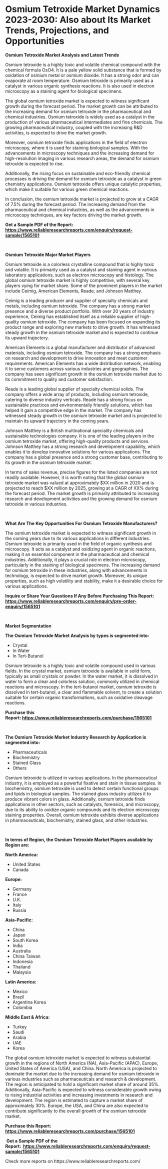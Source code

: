 <p><h1>Osmium Tetroxide Market Dynamics 2023-2030: Also about Its Market Trends, Projections, and Opportunities</h1></p><p><strong>Osmium Tetroxide Market Analysis and Latest Trends</strong></p>
<p><p>Osmium tetroxide is a highly toxic and volatile chemical compound with the chemical formula OsO4. It is a pale yellow solid substance that is formed by oxidation of osmium metal or osmium dioxide. It has a strong odor and can evaporate at room temperature. Osmium tetroxide is primarily used as a catalyst in various organic synthesis reactions. It is also used in electron microscopy as a staining agent for biological specimens.</p><p>The global osmium tetroxide market is expected to witness significant growth during the forecast period. The market growth can be attributed to the increasing demand for osmium tetroxide in the pharmaceutical and chemical industries. Osmium tetroxide is widely used as a catalyst in the production of various pharmaceutical intermediates and fine chemicals. The growing pharmaceutical industry, coupled with the increasing R&D activities, is expected to drive the market growth.</p><p>Moreover, osmium tetroxide finds applications in the field of electron microscopy, where it is used for staining biological samples. With the advancements in microscopy techniques and the increasing demand for high-resolution imaging in various research areas, the demand for osmium tetroxide is expected to rise.</p><p>Additionally, the rising focus on sustainable and eco-friendly chemical processes is driving the demand for osmium tetroxide as a catalyst in green chemistry applications. Osmium tetroxide offers unique catalytic properties, which make it suitable for various green chemical reactions.</p><p>In conclusion, the osmium tetroxide market is projected to grow at a CAGR of 7.5% during the forecast period. The increasing demand from the pharmaceutical and chemical industries, as well as the advancements in microscopy techniques, are key factors driving the market growth.</p></p>
<p><strong>Get a Sample PDF of the Report:&nbsp; <a href="https://www.reliableresearchreports.com/enquiry/request-sample/1565101">https://www.reliableresearchreports.com/enquiry/request-sample/1565101</a></strong></p>
<p>&nbsp;</p>
<p><strong>Osmium Tetroxide Major Market Players</strong></p>
<p><p>Osmium tetroxide is a colorless crystalline compound that is highly toxic and volatile. It is primarily used as a catalyst and staining agent in various laboratory applications, such as electron microscopy and histology. The global osmium tetroxide market is highly competitive, with several key players vying for market share. Some of the prominent players in the market include Ceimig, American Elements, Reade, and Johnson Matthey.</p><p>Ceimig is a leading producer and supplier of specialty chemicals and metals, including osmium tetroxide. The company has a strong market presence and a diverse product portfolio. With over 20 years of industry experience, Ceimig has established itself as a reliable supplier of high-quality osmium tetroxide. The company has been focused on expanding its product range and exploring new markets to drive growth. It has witnessed steady growth in the osmium tetroxide market and is expected to continue its upward trajectory.</p><p>American Elements is a global manufacturer and distributor of advanced materials, including osmium tetroxide. The company has a strong emphasis on research and development to drive innovation and meet customer requirements. American Elements has a wide distribution network, enabling it to serve customers across various industries and geographies. The company has seen significant growth in the osmium tetroxide market due to its commitment to quality and customer satisfaction.</p><p>Reade is a leading global supplier of specialty chemical solids. The company offers a wide array of products, including osmium tetroxide, catering to diverse industry verticals. Reade has a strong focus on sustainable practices and environmentally friendly solutions, which has helped it gain a competitive edge in the market. The company has witnessed steady growth in the osmium tetroxide market and is projected to maintain its upward trajectory in the coming years.</p><p>Johnson Matthey is a British multinational speciality chemicals and sustainable technologies company. It is one of the leading players in the osmium tetroxide market, offering high-quality products and services. Johnson Matthey has a strong research and development capability, which enables it to develop innovative solutions for various applications. The company has a global presence and a strong customer base, contributing to its growth in the osmium tetroxide market.</p><p>In terms of sales revenue, precise figures for the listed companies are not readily available. However, it is worth noting that the global osmium tetroxide market was valued at approximately $XX million in 2020 and is projected to reach $XX million by 2025, growing at a CAGR of XX% during the forecast period. The market growth is primarily attributed to increasing research and development activities and the growing demand for osmium tetroxide in various industries.</p></p>
<p>&nbsp;</p>
<p><strong>What Are The Key Opportunities For Osmium Tetroxide Manufacturers?</strong></p>
<p><p>The osmium tetroxide market is expected to witness significant growth in the coming years due to its various applications in different industries. Osmium tetroxide is primarily used in the field of organic synthesis and microscopy. It acts as a catalyst and oxidizing agent in organic reactions, making it an essential component in the pharmaceutical and chemical industries. Additionally, it plays a crucial role in electron microscopy, particularly in the staining of biological specimens. The increasing demand for osmium tetroxide in these industries, along with advancements in technology, is expected to drive market growth. Moreover, its unique properties, such as high volatility and stability, make it a desirable choice for various applications.</p></p>
<p><strong>Inquire or Share Your Questions If Any Before Purchasing This Report: <a href="https://www.reliableresearchreports.com/enquiry/pre-order-enquiry/1565101">https://www.reliableresearchreports.com/enquiry/pre-order-enquiry/1565101</a></strong></p>
<p>&nbsp;</p>
<p><strong>Market Segmentation</strong></p>
<p><strong>The Osmium Tetroxide Market Analysis by types is segmented into:</strong></p>
<p><ul><li>Crystal</li><li>In Water</li><li>In Tert-Butanol</li></ul></p>
<p><p>Osmium tetroxide is a highly toxic and volatile compound used in various fields. In the crystal market, osmium tetroxide is available in solid form, typically as small crystals or powder. In the water market, it is dissolved in water to form a clear and colorless solution, commonly utilized in chemical reactions and microscopy. In the tert-butanol market, osmium tetroxide is dissolved in tert-butanol, a clear and flammable solvent, to create a solution suitable for certain organic transformations, such as oxidative cleavage reactions.</p></p>
<p><strong>Purchase this Report:&nbsp;<a href="https://www.reliableresearchreports.com/purchase/1565101">https://www.reliableresearchreports.com/purchase/1565101</a></strong></p>
<p>&nbsp;</p>
<p><strong>The Osmium Tetroxide Market Industry Research by Application is segmented into:</strong></p>
<p><ul><li>Pharmaceuticals</li><li>Biochemistry</li><li>Stained Glass</li><li>Others</li></ul></p>
<p><p>Osmium tetroxide is utilized in various applications. In the pharmaceutical industry, it is employed as a powerful fixative and stain in tissue samples. In biochemistry, osmium tetroxide is used to detect certain functional groups and lipids in biological samples. The stained glass industry utilizes it to produce vibrant colors in glass. Additionally, osmium tetroxide finds applications in other sectors, such as catalysts, forensics, and microscopy, due to its ability to oxidize organic compounds and its electron microscopy staining properties. Overall, osmium tetroxide exhibits diverse applications in pharmaceuticals, biochemistry, stained glass, and other industries.</p></p>
<p>&nbsp;</p>
<p><strong>In terms of Region, the Osmium Tetroxide Market Players available by Region are:</strong></p>
<p>
    <p> <strong> North America: </strong>
        <ul>
            <li>United States</li>
            <li>Canada</li>
        </ul>
        </p> 
    <p> <strong> Europe: </strong>
        <ul>
            <li>Germany</li>
            <li>France</li>
            <li>U.K.</li>
            <li>Italy</li>
            <li>Russia</li>
        </ul>
        </p> 
    <p> <strong> Asia-Pacific: </strong>
        <ul>
            <li>China</li>
            <li>Japan</li>
            <li>South Korea</li>
            <li>India</li>
            <li>Australia</li>
            <li>China Taiwan</li>
            <li>Indonesia</li>
            <li>Thailand</li>
            <li>Malaysia</li>
        </ul>
        </p> 
    <p> <strong> Latin America: </strong>
        <ul>
            <li>Mexico</li>
            <li>Brazil</li>
            <li>Argentina Korea</li>
            <li>Colombia</li>
        </ul>
        </p> 
    <p> <strong> Middle East & Africa: </strong>
        <ul>
            <li>Turkey</li>
            <li>Saudi</li>
            <li>Arabia</li>
            <li>UAE</li>
            <li>Korea</li>
        </ul>
    </p>
    </p>
<p><p>The global osmium tetroxide market is expected to witness substantial growth in the regions of North America (NA), Asia-Pacific (APAC), Europe, United States of America (USA), and China. North America is projected to dominate the market due to the increasing demand for osmium tetroxide in various industries such as pharmaceuticals and research & development. The region is anticipated to hold a significant market share of around 35%. Additionally, Asia-Pacific is expected to witness considerable growth owing to rising industrial activities and increasing investments in research and development. The region is estimated to capture a market share of approximately 30%. Europe, the USA, and China are also expected to contribute significantly to the overall growth of the osmium tetroxide market.</p></p>
<p><strong>Purchase this Report: <a href="https://www.reliableresearchreports.com/purchase/1565101">https://www.reliableresearchreports.com/purchase/1565101</a></strong></p>
<p>&nbsp;<strong>Get a Sample PDF of the Report:&nbsp;&nbsp;<a href="https://www.reliableresearchreports.com/enquiry/request-sample/1565101">https://www.reliableresearchreports.com/enquiry/request-sample/1565101</a></strong></p>
<p><strong></strong></p>
<p>Check more reports on https://www.reliableresearchreports.com/</p>